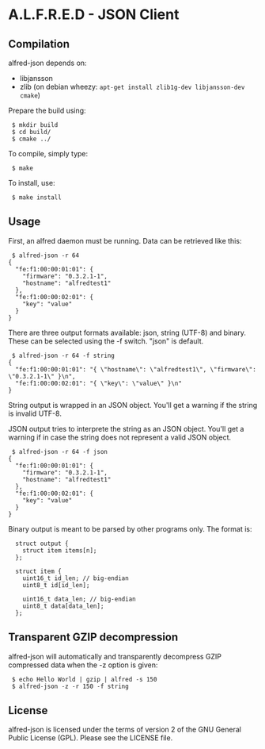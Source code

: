 A.L.F.R.E.D - JSON Client
=========================

Compilation
-----------

alfred-json depends on:
 * libjansson
 * zlib
(on debian wheezy: `apt-get install zlib1g-dev libjansson-dev cmake`)

Prepare the build using:

     $ mkdir build
     $ cd build/
     $ cmake ../

To compile, simply type:

     $ make

To install, use:

     $ make install

Usage
-----

First, an alfred daemon must be running. Data can be retrieved like this:

     $ alfred-json -r 64
    {
      "fe:f1:00:00:01:01": {
        "firmware": "0.3.2.1-1",
        "hostname": "alfredtest1"
      },
      "fe:f1:00:00:02:01": {
        "key": "value"
      }
    }

There are three output formats available: json, string (UTF-8) and binary. These can
be selected using the -f switch. "json" is default.

     $ alfred-json -r 64 -f string
    {
      "fe:f1:00:00:01:01": "{ \"hostname\": \"alfredtest1\", \"firmware\": \"0.3.2.1-1\" }\n",
      "fe:f1:00:00:02:01": "{ \"key\": \"value\" }\n"
    }

String output is wrapped in an JSON object. You'll get a warning if the string is 
invalid UTF-8.

JSON output tries to interprete the string as an JSON object. You'll get a warning
if in case the string does not represent a valid JSON object.

     $ alfred-json -r 64 -f json
    {
      "fe:f1:00:00:01:01": {
        "firmware": "0.3.2.1-1",
        "hostname": "alfredtest1"
      },
      "fe:f1:00:00:02:01": {
        "key": "value"
      }
    }

Binary output is meant to be parsed by other programs only. The format is:

      struct output {
        struct item items[n];
      };

      struct item {
        uint16_t id_len; // big-endian
        uint8_t id[id_len];

        uint16_t data_len; // big-endian
        uint8_t data[data_len];
      };

Transparent GZIP decompression
------------------------------

alfred-json will automatically and transparently decompress GZIP compressed
data when the -z option is given:

     $ echo Hello World | gzip | alfred -s 150
     $ alfred-json -z -r 150 -f string

License
-------

alfred-json is licensed under the terms of version 2 of the GNU General
Public License (GPL). Please see the LICENSE file.
